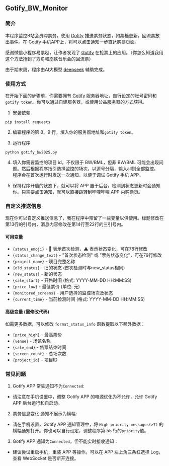 ## Gotify_BW_Monitor
### 简介
本程序监控B站会员购票务，使用 [Gotify](https://github.com/gotify) 推送票务状态，如票档更新，回流票放出事件。在 [Gotify](https://github.com/gotify) 手机APP上，将可以点击通知一步直达购票页面。

感谢微信小程序易票哒，让作者发现了 [Gotify](https://github.com/gotify) 在抢票上的应用。（你怎么知道我用这个方法抢到了方舟和崩铁音乐会的回流票）

由于期末周，程序由AI大模型 [deepseek](https://www.deepseek.com/) 辅助完成。

### 使用方式
在开始下面的步骤前，你需要拥有 [Gotify](https://github.com/gotify) 服务器地址，自行设定的账号密码和`gotify token`。你可以通过自建服务器，或使用公益服务器的方式获得。

1. 安装依赖
```
pip install requests
```
2. 编辑程序的第 8、9 行，填入你的服务器地址和`gotify token`。

3. 运行程序
```
python gotify_bw2025.py
```
4. 填入你需要监控的项目 id，不仅限于 BW/BML，但非 BW/BML 可能会出现问题。然后根据程序指引选择监控的场次，以逗号分隔，输入all则全部监控。
程序会在首次运行时发送一次通知，以便于调试 Gotify 手机 APP。

5. 保持程序开启的状态下，就可以将 APP 置于后台，检测到状态更新时会通知你。只需要点击通知，就可以直接跳转到哔哩哔哩 APP 内购票页。

### 自定义推送信息
现在你可以自定义推送信息了，我在程序中预留了一些变量以供使用。标题修改在第13行的引号内，消息内容修改在第14行至22行的三引号内。
#### 可用变量
- `{status_emoji}` - 🔄 表示首次检测，⚠️ 表示状态变化，可在78行修改
- `{status_change_text}` - "首次状态检测" 或 "票务状态变化"，可在79行修改
- `{project_name}` - 项目完整名称
- `{old_status}` - 旧的状态 (首次检测时与new_status相同)
- `{new_status}` - 新的状态
- `{sale_start}` - 开售时间 (格式: YYYY-MM-DD HH:MM:SS)
- `{price_low}` - 最低票价 (单位: 元)
- `{monitored_screens}` - 用户选择的监控场次及状态
- `{current_time}` - 当前检测时间 (格式: YYYY-MM-DD HH:MM:SS)

#### 高级变量 (需修改代码)
如需更多数据，可以修改 `format_status_info` 函数提取以下额外数据：
- `{price_high}` - 最高票价
- `{venue}` - 场馆名称
- `{sale_end}` - 售票结束时间
- `{screen_count}` - 总场次数
- `{project_id}` - 项目ID

### 常见问题
1. Gotify APP 常驻通知不为`Connected`:
- 请注意在手机设置中，调整 Gotify APP 的电源优化为不允许，允许 Gotify APP 后台运行和自启动。

2. 票务信息变化 通知不展示为横幅:
- 请在手机设置，Gotify APP 通知管理中，将 `High priority messages(>7)` 的横幅通知打开。你也可以自行设定，调整程序第 55 行的`priority`值。

3. Gotify APP 通知为`Connected`，但不能实时接收通知：
- 建议尝试重启手机，重装 APP 等操作。可以在 APP 左上角三条杠选择 Log，查看 WebSocket 是否断开连接。
